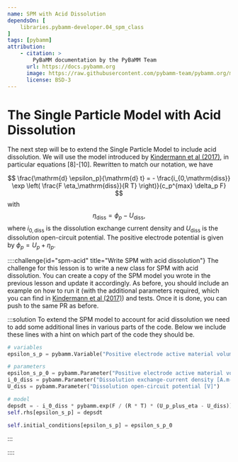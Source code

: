 ```yaml
---
name: SPM with Acid Dissolution
dependsOn: [
    libraries.pybamm-developer.04_spm_class
]
tags: [pybamm]
attribution: 
    - citation: >
        PyBaMM documentation by the PyBaMM Team
      url: https://docs.pybamm.org
      image: https://raw.githubusercontent.com/pybamm-team/pybamm.org/main/static/images/pybamm_logo.svg
      license: BSD-3
---
```


# The Single Particle Model with Acid Dissolution
The next step will be to extend the Single Particle Model to include acid dissolution.  We will use the model introduced by [Kindermann et al (2017)](https://iopscience.iop.org/article/10.1149/2.0321712jes), in particular equations [8]-[10]. Rewritten to match our notation, we have

$$
\frac{\mathrm{d} \epsilon_p}{\mathrm{d} t} = - \frac{i_{0,\mathrm{diss}} \exp \left( \frac{F \eta_\mathrm{diss}}{R T} \right)}{c_p^{max} \delta_p F}
$$
with
$$
\eta_\mathrm{diss} = \phi_p - U_\mathrm{diss},
$$
where $i_{0,\mathrm{diss}}$ is the dissolution exchange current density and $U_\mathrm{diss}$ is the dissolution open-circuit potential. The positive electrode potential is given by $\phi_p = U_p + \eta_p$.

::::challenge{id="spm-acid" title="Write SPM with acid dissolution"}
The challenge for this lesson is to write a new class for SPM with acid dissolution. You can create a copy of the SPM model you wrote in the previous lesson and update it accordingly. As before, you should include an example on how to run it (with the additional parameters required, which you can find in [Kindermann et al (2017)](https://iopscience.iop.org/article/10.1149/2.0321712jes)) and tests. Once it is done, you can push to the same PR as before.

:::solution
To extend the SPM model to account for acid dissolution we need to add some additional lines in various parts of the code. Below we include these lines with a hint on which part of the code they should be.
```python
# variables
epsilon_s_p = pybamm.Variable("Positive electrode active material volume fraction")

# parameters
epsilon_s_p_0 = pybamm.Parameter("Positive electrode active material volume fraction")
i_0_diss = pybamm.Parameter("Dissolution exchange-current density [A.m-2]")
U_diss = pybamm.Parameter("Dissolution open-circuit potential [V]")

# model
depsdt = - i_0_diss * pybamm.exp(F / (R * T) * (U_p_plus_eta - U_diss)) / (c_i_max[1] * delta_i[1] * F)
self.rhs[epsilon_s_p] = depsdt

self.initial_conditions[epsilon_s_p] = epsilon_s_p_0
```
:::

::::
